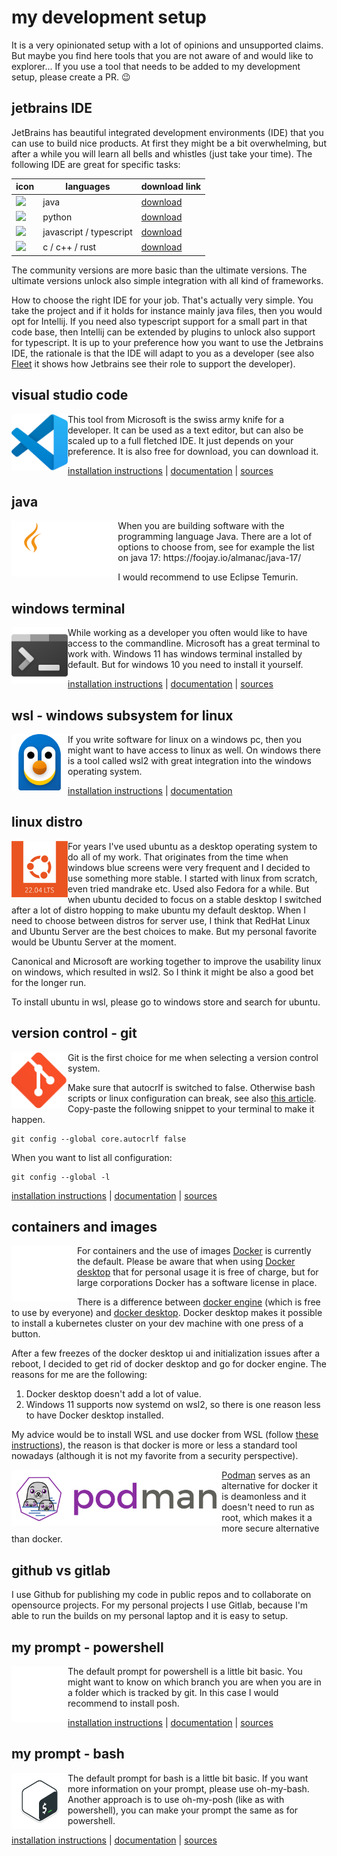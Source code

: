 # my development setup
It is a very opinionated setup with a lot of opinions and unsupported claims.
But maybe you find here tools that you are not aware of and would like to explorer... 
If you use a tool that needs to be added to my development setup, please create a PR. 😉 

## jetbrains IDE

JetBrains has beautiful integrated development environments (IDE) that you can use to build nice products. 
At first they might be a bit overwhelming, but after a while you will learn all bells and whistles (just take your time).
The following IDE are great for specific tasks:

| icon               | languages               | download link                 |
| ------------------ | ----------------------- | ----------------------------- |
| ![][logo-intellij] | java                    | [download][download-intellij] |
| ![][logo-pycharm]  | python                  | [download][download-pycharm]  |
| ![][logo-webstorm] | javascript / typescript | [download][download-webstorm] |
| ![][logo-clion]    | c / c++ / rust          | [download][download-clion]    |

The community versions are more basic than the ultimate versions. The ultimate versions unlock also 
simple integration with all kind of frameworks. 

How to choose the right IDE for your job. That's actually very simple. You take the project and if it holds for instance mainly
java files, then you would opt for Intellij. If you need also typescript support for a small part in that code base, then 
Intellij can be extended by plugins to unlock also support for typescript. It is up to your preference how you want to use the
Jetbrains IDE, the rationale is that the IDE will adapt to you as a developer (see also [Fleet](https://www.jetbrains.com/fleet/) 
it shows how Jetbrains see their role to support the developer). 

## visual studio code
<img src="./img/vscode.svg" align="left" height="90em" />
This tool from Microsoft is the swiss army knife for a developer. It can be used as a text editor, but can also be scaled up to a full fletched IDE. It just depends on your preference. 
It is also free for download, you can download it. 

[installation instructions](https://apps.microsoft.com/store/detail/XP9KHM4BK9FZ7Q) | [documentation](https://code.visualstudio.com/docs) | [sources](https://github.com/microsoft/vscode)

## java
<img src="./img/java-logo.png" align="left" height="90em" />
When you are building software with the programming language Java. There are a lot of options to choose from, see for example the list on java 17: https://foojay.io/almanac/java-17/ 

I would recommend to use Eclipse Temurin.

## windows terminal
<img src="./img/terminal.svg" align="left" height="90em" />
While working as a developer you often would like to have access to the commandline. Microsoft has a great terminal to work with. Windows 11 has windows terminal installed by default. But for windows 10 you need to install it yourself. 

[installation instructions](https://www.microsoft.com/store/productId/9N0DX20HK701) | [documentation](https://learn.microsoft.com/en-us/windows/terminal/) | [sources](https://github.com/microsoft/terminal)

## wsl - windows subsystem for linux
<img src="./img/wsl-logo.png" align="left" height="90em" />
If you write software for linux on a windows pc, then you might want to have access to linux as well. On windows there is a tool called wsl2 with great integration into the windows operating system. 

[installation instructions](https://learn.microsoft.com/en-us/windows/wsl/install) | [documentation](https://learn.microsoft.com/en-us/windows/wsl/)

## linux distro
<img src="./img/ubuntu-windows-store.png" align="left" height="90em" />
For years I've used ubuntu as a desktop operating system to do all of my work. That originates from the time when windows blue
screens were very frequent and I decided to use something more stable. I started with linux from scratch, even tried mandrake etc.
Used also Fedora for a while. But when ubuntu decided to focus on a stable desktop I switched after a lot of distro hopping to 
make ubuntu my default desktop. 
When I need to choose between distros for server use, I think that RedHat Linux and Ubuntu Server are the best choices to make. 
But my personal favorite would be Ubuntu Server at the moment. 

Canonical and Microsoft are working together to improve the usability linux on windows, which resulted in wsl2.
So I think it might be also a good bet for the longer run. 

To install ubuntu in wsl, please go to windows store and search for ubuntu. 

## version control - git
<img src="./img/git-logo.png" align="left" height="90em" />
Git is the first choice for me when selecting a version control system.

Make sure that autocrlf is switched to false. Otherwise bash scripts or linux configuration can break, see also [this article](https://www.aleksandrhovhannisyan.com/blog/crlf-vs-lf-normalizing-line-endings-in-git/). Copy-paste
the following snippet to your terminal to make it happen. 

```shell
git config --global core.autocrlf false
```

When you want to list all configuration:

```shell
git config --global -l
```

[installation instructions](https://git-scm.com/downloads) | [documentation](https://git-scm.com/doc) | [sources](https://github.com/git/git) 

## containers and images
<img src="./img/docker-logo.png" align="left" height="90em" />

For containers and the use of images [Docker](https://www.docker.com/) is currently the default. Please be aware that when 
using [Docker desktop](https://www.docker.com/products/docker-desktop/alternatives/) that for personal usage it is free 
of charge, but for large corporations Docker has a software license in place. 

There is a difference between [docker engine](https://docs.docker.com/engine/) (which is free to use by everyone) and [docker desktop](https://docs.docker.com/desktop/). Docker desktop makes it possible to install a kubernetes cluster on your dev machine with one press of a button.  

After a few freezes of the docker desktop ui and initialization issues after a reboot, I decided to get rid of docker desktop and go for docker engine. The reasons for me are the following:
1. Docker desktop doesn't add a lot of value.
1. Windows 11 supports now systemd on wsl2, so there is one reason less to have Docker desktop installed.

My advice would be to install WSL and use docker from WSL (follow [these instructions](https://nickjanetakis.com/blog/install-docker-in-wsl-2-without-docker-desktop)), the reason is that docker is more or less a standard tool 
nowadays (although it is not my favorite from a security perspective). 

<img src="./img/podman-logo.svg" align="left" height="90em" />

[Podman](https://podman.io/) serves as an alternative for docker it is deamonless and it doesn't need to run as root, which
makes it a more secure alternative than docker. 

## github vs gitlab
I use Github for publishing my code in public repos and to collaborate on opensource projects. 
For my personal projects I use Gitlab, because I'm able to run the builds on my personal laptop and it is easy to setup. 

## my prompt - powershell
<img src="./img/oh-my-posh-logo.svg" align="left" height="90em" />
The default prompt for powershell is a little bit basic. You might want to know on which branch you are when you are in a folder
which is tracked by git. In this case I would recommend to install posh.

[installation instructions](https://ohmyposh.dev/docs/installation/windows) | [documentation](https://ohmyposh.dev/docs) | [sources](https://github.com/jandedobbeleer/oh-my-posh) 

## my prompt - bash
<img src="./img/oh-my-bash-logo.png" align="left" height="90em" />
The default prompt for bash is a little bit basic. If you want more information on your prompt, please use oh-my-bash. Another approach is to use oh-my-posh (like as with powershell), you can make your prompt the same as for powershell.

[installation instructions](https://ohmybash.nntoan.com/) | [documentation](https://ohmybash.nntoan.com/) | [sources](https://github.com/ohmybash/oh-my-bash) 



<!--
[installation instructions]() | [documentation]() | [sources]() 
-->


[logo-intellij]: ./img/IntelliJ_IDEA_icon.svg
[logo-pycharm]: ./img/PyCharm_icon.svg
[logo-webstorm]: ./img/WebStorm_icon.svg
[logo-clion]: ./img/CLion_icon.svg

[download-intellij]: https://www.jetbrains.com/idea/download/
[download-pycharm]: https://www.jetbrains.com/pycharm/download/
[download-webstorm]: https://www.jetbrains.com/webstorm/download/
[download-clion]: https://www.jetbrains.com/clion/download/
